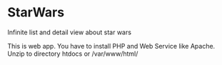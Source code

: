 # StarWars
Infinite list and detail view about star wars

This is web app. You have to install PHP and Web Service like Apache.
Unzip to directory htdocs or /var/www/html/
